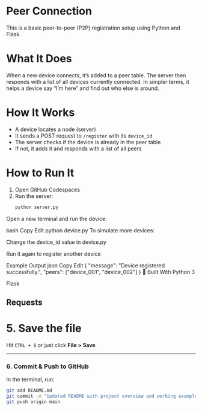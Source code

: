 # Peer Connection
This is a basic peer-to-peer (P2P) registration setup using Python and Flask.

# What It Does
When a new device connects, it’s added to a peer table. The server then responds with a list of all devices currently connected.
In simpler terms, it helps a device say “I’m here” and find out who else is around.

# How It Works
- A device locates a node (server)
- It sends a POST request to `/register` with its `device_id`
- The server checks if the device is already in the peer table
- If not, it adds it and responds with a list of all peers

# How to Run It
1. Open GitHub Codespaces
2. Run the server:
   ```bash
   python server.py
Open a new terminal and run the device:

bash
Copy
Edit
python device.py
To simulate more devices:

Change the device_id value in device.py

Run it again to register another device

Example Output
json
Copy
Edit
{
  "message": "Device registered successfully.",
  "peers": ["device_001", "device_002"]
}
🔧 Built With
Python 3

Flask

Requests
---

# 5. **Save the file**  
Hit `CTRL + S` or just click **File > Save**

---

### 6. **Commit & Push to GitHub**

In the terminal, run:
```bash
git add README.md
git commit -m "Updated README with project overview and working example"
git push origin main
